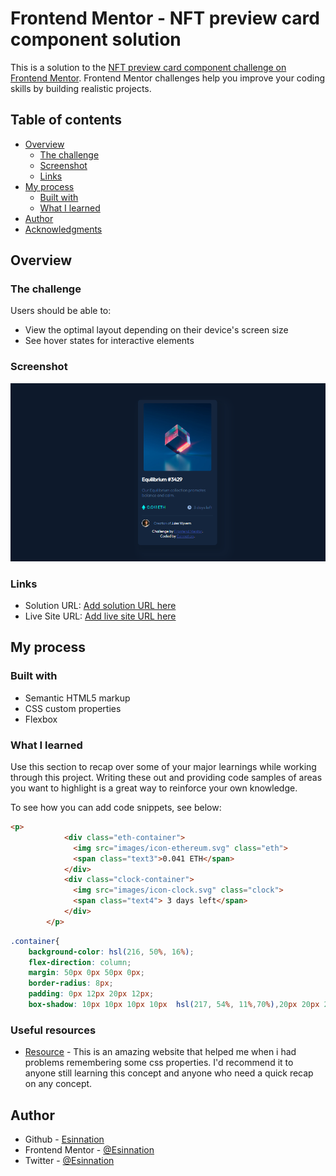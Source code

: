 # Frontend Mentor - NFT preview card component solution

This is a solution to the [NFT preview card component challenge on Frontend Mentor](https://www.frontendmentor.io/challenges/nft-preview-card-component-SbdUL_w0U). Frontend Mentor challenges help you improve your coding skills by building realistic projects. 

## Table of contents

- [Overview](#overview)
  - [The challenge](#the-challenge)
  - [Screenshot](#screenshot)
  - [Links](#links)
- [My process](#my-process)
  - [Built with](#built-with)
  - [What I learned](#what-i-learned)
- [Author](#author)
- [Acknowledgments](#acknowledgments)

## Overview

### The challenge

Users should be able to:

- View the optimal layout depending on their device's screen size
- See hover states for interactive elements

### Screenshot

![](./Screenshot.png)

### Links

- Solution URL: [Add solution URL here](https://github.com/Esinnation/nft-preview-card)
- Live Site URL: [Add live site URL here](https://esinnation.github.io/nft-preview-card/)


## My process

### Built with

- Semantic HTML5 markup
- CSS custom properties
- Flexbox

### What I learned

Use this section to recap over some of your major learnings while working through this project. Writing these out and providing code samples of areas you want to highlight is a great way to reinforce your own knowledge.

To see how you can add code snippets, see below:

```html
<p>
            <div class="eth-container">
              <img src="images/icon-ethereum.svg" class="eth">
              <span class="text3">0.041 ETH</span>
            </div>
            <div class="clock-container">
              <img src="images/icon-clock.svg" class="clock">
              <span class="text4"> 3 days left</span>
            </div>
        </p>
```
```css
.container{
    background-color: hsl(216, 50%, 16%);
    flex-direction: column;
    margin: 50px 0px 50px 0px;
    border-radius: 8px;
    padding: 0px 12px 20px 12px;
    box-shadow: 10px 10px 10px 10px  hsl(217, 54%, 11%,70%),20px 20px 20px 20px hsl(216, 50%, 16%,30%);;
```


### Useful resources
- [Resource](https://www.w3schools.com) - This is an amazing website that helped me when i had problems remembering some css properties. I'd recommend it to anyone still learning this concept and anyone who need a quick recap on any concept.


## Author

- Github - [Esinnation](https://www.github.com/esinnation)
- Frontend Mentor - [@Esinnation](https://www.frontendmentor.io/profile/Esinnation)
- Twitter - [@Esinnation](https://www.twitter.com/esinnation)